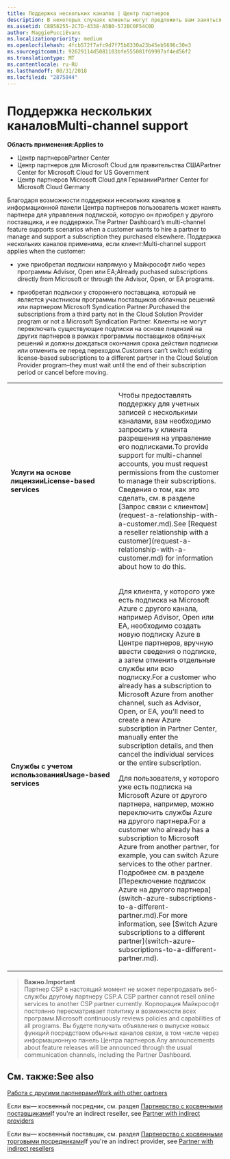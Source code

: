 ```yaml
---
title: Поддержка нескольких каналов | Центр партнеров
description: В некоторых случаях клиенты могут предложить вам заняться подготовкой к работе и поддержкой их подписки, которую они приобрели в другом месте.
ms.assetid: C8B58255-2C7D-4338-A5B0-572BC0F54C0D
author: MaggiePucciEvans
ms.localizationpriority: medium
ms.openlocfilehash: 4fcb572f7afc9d7f75b8330a23b45eb5696c30e3
ms.sourcegitcommit: 92629114d5081103bfe555081f69997af4ed56f2
ms.translationtype: MT
ms.contentlocale: ru-RU
ms.lasthandoff: 08/31/2018
ms.locfileid: "2875844"
---
```

# <a name="multi-channel-support"></a><span data-ttu-id="05a1e-103">Поддержка нескольких каналов</span><span class="sxs-lookup"><span data-stu-id="05a1e-103">Multi-channel support</span></span>

**<span data-ttu-id="05a1e-104">Область применения:</span><span class="sxs-lookup"><span data-stu-id="05a1e-104">Applies to</span></span>**

-  <span data-ttu-id="05a1e-105">Центр партнеров</span><span class="sxs-lookup"><span data-stu-id="05a1e-105">Partner Center</span></span>
-  <span data-ttu-id="05a1e-106">Центр партнеров для Microsoft Cloud для правительства США</span><span class="sxs-lookup"><span data-stu-id="05a1e-106">Partner Center for Microsoft Cloud for US Government</span></span>
-  <span data-ttu-id="05a1e-107">Центр партнеров Microsoft Cloud для Германии</span><span class="sxs-lookup"><span data-stu-id="05a1e-107">Partner Center for Microsoft Cloud Germany</span></span>

<span data-ttu-id="05a1e-108">Благодаря возможности поддержки нескольких каналов в информационной панели Центра партнеров пользователь может нанять партнера для управления подпиской, которую он приобрел у другого поставщика, и ее поддержки.</span><span class="sxs-lookup"><span data-stu-id="05a1e-108">The Partner Dashboard’s multi-channel feature supports scenarios when a customer wants to hire a partner to manage and support a subscription they purchased elsewhere.</span></span> <span data-ttu-id="05a1e-109">Поддержка нескольких каналов применима, если клиент:</span><span class="sxs-lookup"><span data-stu-id="05a1e-109">Multi-channel support applies when the customer:</span></span>

-   <span data-ttu-id="05a1e-110">уже приобретал подписки напрямую у Майкрософт либо через программы Advisor, Open или EA;</span><span class="sxs-lookup"><span data-stu-id="05a1e-110">Already puchased subscriptions directly from Microsoft or through the Advisor, Open, or EA programs.</span></span>

-   <span data-ttu-id="05a1e-111">приобретал подписки у стороннего поставщика, который не является участником программы поставщиков облачных решений или партнером Microsoft Syndication Partner.</span><span class="sxs-lookup"><span data-stu-id="05a1e-111">Purchased the subscriptions from a third party not in the Cloud Solution Provider program or not a Microsoft Syndication Partner.</span></span> <span data-ttu-id="05a1e-112">Клиенты не могут переключать существующие подписки на основе лицензий на других партнеров в рамках программы поставщиков облачных решений и должны дождаться окончания срока действия подписки или отменить ее перед переходом.</span><span class="sxs-lookup"><span data-stu-id="05a1e-112">Customers can’t switch existing license-based subscriptions to a different partner in the Cloud Solution Provider program–they must wait until the end of their subscription period or cancel before moving.</span></span>


<table>
<colgroup>
<col width="50%" />
<col width="50%" />
</colgroup>
<tbody>
<tr class="odd">
<td><p><strong><span data-ttu-id="05a1e-113">Услуги на основе лицензии</span><span class="sxs-lookup"><span data-stu-id="05a1e-113">License-based services</span></span></strong></p></td>
<td><p><span data-ttu-id="05a1e-114">Чтобы предоставлять поддержку для учетных записей с несколькими каналами, вам необходимо запросить у клиента разрешения на управление его подписками.</span><span class="sxs-lookup"><span data-stu-id="05a1e-114">To provide support for multi-channel accounts, you must request permissions from the customer to manage their subscriptions.</span></span> <span data-ttu-id="05a1e-115">Сведения о том, как это сделать, см. в разделе [Запрос связи с клиентом](request-a-relationship-with-a-customer.md).</span><span class="sxs-lookup"><span data-stu-id="05a1e-115">See [Request a reseller relationship with a customer](request-a-relationship-with-a-customer.md) for information about how to do this.</span></span></p></td>
</tr>
<tr class="even">
<td><p><strong><span data-ttu-id="05a1e-116">Службы с учетом использования</span><span class="sxs-lookup"><span data-stu-id="05a1e-116">Usage-based services</span></span></strong></p></td>
<td>
<p><span data-ttu-id="05a1e-117">Для клиента, у которого уже есть подписка на Microsoft Azure с другого канала, например Advisor, Open или EA, необходимо создать новую подписку Azure в Центре партнеров, вручную ввести сведения о подписке, а затем отменить отдельные службы или всю подписку.</span><span class="sxs-lookup"><span data-stu-id="05a1e-117">For a customer who already has a subscription to Microsoft Azure from another channel, such as Advisor, Open, or EA, you'll need to create a new Azure subscription in Partner Center, manually enter the subscription details, and then cancel the individual services or the entire subscription.</span></span></p>
<p><span data-ttu-id="05a1e-118">Для пользователя, у которого уже есть подписка на Microsoft Azure от другого партнера, например, можно переключить службы Azure на другого партнера.</span><span class="sxs-lookup"><span data-stu-id="05a1e-118">For a customer who already has a subscription to Microsoft Azure from another partner, for example, you can switch Azure services to the other partner.</span></span> <span data-ttu-id="05a1e-119">Подробнее см. в разделе [Переключение подписок Azure на другого партнера](switch-azure-subscriptions-to-a-different-partner.md).</span><span class="sxs-lookup"><span data-stu-id="05a1e-119">For more information, see [Switch Azure subscriptions to a different partner](switch-azure-subscriptions-to-a-different-partner.md).</span></span></p>
</td>
</tr>
</tbody>
</table>

>**<span data-ttu-id="05a1e-120">Важно.</span><span class="sxs-lookup"><span data-stu-id="05a1e-120">Important</span></span>**<br>
<span data-ttu-id="05a1e-121">Партнер CSP в настоящий момент не может перепродавать веб-службы другому партнеру CSP.</span><span class="sxs-lookup"><span data-stu-id="05a1e-121">A CSP partner cannot resell online services to another CSP partner currently.</span></span> <span data-ttu-id="05a1e-122">Корпорация Майкрософт постоянно пересматривает политику и возможности всех программ.</span><span class="sxs-lookup"><span data-stu-id="05a1e-122">Microsoft continuously reviews policies and capabilities of all programs.</span></span> <span data-ttu-id="05a1e-123">Вы будете получать объявления о выпуске новых функций посредством обычных каналов связи, в том числе через информационную панель Центра партнеров.</span><span class="sxs-lookup"><span data-stu-id="05a1e-123">Any announcements about feature releases will be announced through the usual communication channels, including the Partner Dashboard.</span></span> 

## <a name="see-also"></a><span data-ttu-id="05a1e-124">См. также:</span><span class="sxs-lookup"><span data-stu-id="05a1e-124">See also</span></span>

[<span data-ttu-id="05a1e-125">Работа с другими партнерами</span><span class="sxs-lookup"><span data-stu-id="05a1e-125">Work with other partners</span></span>](work-with-other-partners.md)

<span data-ttu-id="05a1e-126">Если вы— косвенный посредник, см. раздел [Партнерство с косвенными поставщиками](indirect-reseller-tasks-in-partner-center.md)</span><span class="sxs-lookup"><span data-stu-id="05a1e-126">If you're an indirect reseller, see [Partner with indirect providers](indirect-reseller-tasks-in-partner-center.md)</span></span>

<span data-ttu-id="05a1e-127">Если вы— косвенный поставщик, см. раздел [Партнерство с косвенными торговыми посредниками](indirect-provider-tasks-in-partner-center.md)</span><span class="sxs-lookup"><span data-stu-id="05a1e-127">If you're an indirect provider, see [Partner with indirect resellers](indirect-provider-tasks-in-partner-center.md)</span></span> 

 

 



